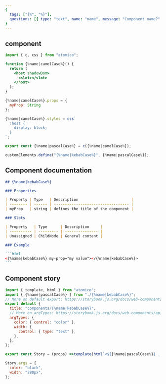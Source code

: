 ```yaml
---
{
  tags: ["{%", "%}"],
  questions: [{ type: "text", name: "name", message: "Component name?" }],
}
---
```


## component

```jsx {%name|kebabCase%}/{%name|kebabCase%}.jsx
import { c, css } from "atomico";

function {%name|camelCase%}() {
  return (
    <host shadowDom>
      <slot></slot>
    </host>
  );
}

{%name|camelCase%}.props = {
  myProp: String
};

{%name|camelCase%}.styles = css`
  :host {
    display: block;
  }
`;

export const {%name|pascalCase%} = c({%name|camelCase%});

customElements.define("{%name|kebabCase%}", {%name|pascalCase%});
```

## Component documentation

````markdown {%name|kebabCase%}/README.md
## {%name|kebabCase%}

### Properties

| Property | Type   | Description                        |
| -------- | ------ | ---------------------------------- |
| myProp   | string | defines the title of the component |

### Slots

| Property   | Type      | Description     |
| ---------- | --------- | --------------- |
| Unassigned | ChildNode | General content |

### Example

```html
<{%name|kebabCase%} my-prop="my value"></{%name|kebabCase%}>
```
````

## Component story

```jsx {%name|kebabCase%}/{%name|kebabCase%}.stories.jsx
import { template, html } from "atomico";
import { {%name|pascalCase%} } from "./{%name|kebabCase%}";
// More on default export: https://storybook.js.org/docs/web-components/writing-stories/introduction#default-export
export default {
  title: "components/{%name|kebabCase%}",
  // More on argTypes: https://storybook.js.org/docs/web-components/api/argtypes
  argTypes: {
    color: { control: "color" },
    width: {
      control: { type: "text" },
    },
  },
};

export const Story = (props) =>template(html`<${{%name|pascalCase%}} ...${props}></>`);

Story.args = {
  color: "black",
  width: "280px",
};
```

